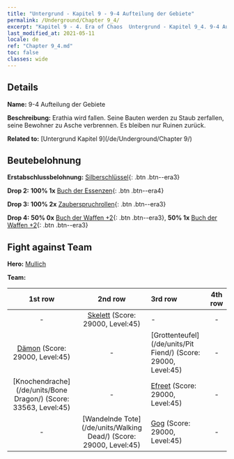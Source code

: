 ```yaml
---
title: "Untergrund - Kapitel 9 - 9-4 Aufteilung der Gebiete"
permalink: /Underground/Chapter 9_4/
excerpt: "Kapitel 9 - 4. Era of Chaos  Untergrund - Kapitel 9_4. 9-4 Aufteilung der Gebiete"
last_modified_at: 2021-05-11
locale: de
ref: "Chapter 9_4.md"
toc: false
classes: wide
---
```


## Details

 **Name:** 9-4 Aufteilung der Gebiete

 **Beschreibung:** Erathia wird fallen. Seine Bauten werden zu Staub zerfallen, seine Bewohner zu Asche verbrennen. Es bleiben nur Ruinen zurück.

 **Related to:** [Untergrund Kapitel 9](/de/Underground/Chapter 9/)

## Beutebelohnung

 **Erstabschlussbelohnung:** [Silberschlüssel](/ItemsDE/con_693/){: .btn .btn--era3}

 **Drop 2:** **100% 1x** [Buch der Essenzen](/ItemsDE/mat_39/){: .btn .btn--era4}

 **Drop 3:** **100% 2x** [Zauberspruchrollen](/ItemsDE/con_694/){: .btn .btn--era3}

 **Drop 4:** **50% 0x** [Buch der Waffen +2](/ItemsDE/mat_32/){: .btn .btn--era3}, **50% 1x** [Buch der Waffen +2](/ItemsDE/mat_32/){: .btn .btn--era3}


## Fight against Team
 **Hero:** [Mullich](/de/heroes/Mullich/)

 **Team:**


  | 1st row | 2nd row | 3rd row | 4th row |
  |:----:|:----:|:----|:----:|
  | - | [Skelett](/de/units/Skeleton/) (Score: 29000, Level:45)  | - | - |
  | [Dämon](/de/units/Demon/) (Score: 29000, Level:45)  | - | [Grottenteufel](/de/units/Pit Fiend/) (Score: 29000, Level:45)  | - |
  | [Knochendrache](/de/units/Bone Dragon/) (Score: 33563, Level:45)  | - | [Efreet](/de/units/Efreeti/) (Score: 29000, Level:45)  | - |
  | - | [Wandelnde Tote](/de/units/Walking Dead/) (Score: 29000, Level:45)  | [Gog](/de/units/Gog/) (Score: 29000, Level:45)  | - |


